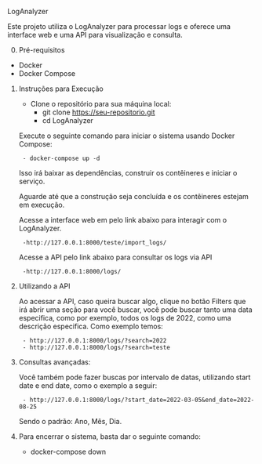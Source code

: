 LogAnalyzer

Este projeto utiliza o LogAnalyzer para processar logs e oferece uma interface web e uma API para visualização e consulta.

0) Pré-requisitos
- Docker
- Docker Compose

1) Instruções para Execução

    - Clone o repositório para sua máquina local:
        - git clone https://seu-repositorio.git
        - cd LogAnalyzer
    
    Execute o seguinte comando para iniciar o sistema usando Docker Compose:

        - docker-compose up -d

    Isso irá baixar as dependências, construir os contêineres e iniciar o serviço.

    Aguarde até que a construção seja concluída e os contêineres estejam em execução.

    Acesse a interface web em pelo link abaixo para interagir com o LogAnalyzer.
       
        -http://127.0.0.1:8000/teste/import_logs/ 
        

    Acesse a API pelo link abaixo para consultar os logs via API 

        -http://127.0.0.1:8000/logs/ 
    
2) Utilizando a API

    Ao acessar a API, caso queira buscar algo, clique no botão Filters que irá abrir uma seção para você buscar, você pode buscar tanto uma data especifica, como por exemplo, todos os logs de 2022, como uma descrição especifica. Como exemplo temos: 

        - http://127.0.0.1:8000/logs/?search=2022
        - http://127.0.0.1:8000/logs/?search=teste

3) Consultas avançadas:
    
    Você também pode fazer buscas por intervalo de datas, utilizando start date e end date, como o exemplo a seguir:

        - http://127.0.0.1:8000/logs/?start_date=2022-03-05&end_date=2022-08-25

    Sendo o padrão: Ano, Mês, Dia.

4) Para encerrar o sistema, basta dar o seguinte comando:
    
    -  docker-compose down


    
        
    







